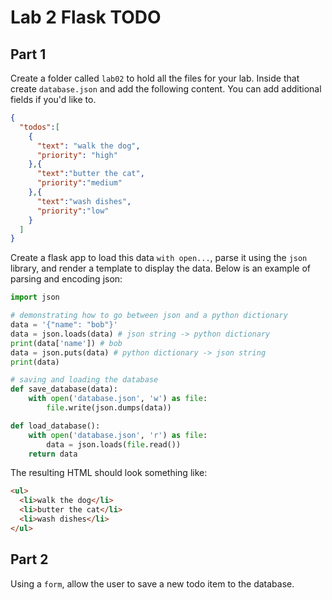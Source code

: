 

# Lab 2 Flask TODO


## Part 1

Create a folder called `lab02` to hold all the files for your lab. Inside that create `database.json` and add the following content. You can add additional fields if you'd like to.

```json
{
  "todos":[
    {
      "text": "walk the dog",
      "priority": "high"
    },{
      "text":"butter the cat",
      "priority":"medium"
    },{
      "text":"wash dishes",
      "priority":"low"
    }
  ]
}
```

Create a flask app to load this data `with open...`, parse it using the `json` library, and render a template to display the data. Below is an example of parsing and encoding json:

```python
import json

# demonstrating how to go between json and a python dictionary
data = '{"name": "bob"}'
data = json.loads(data) # json string -> python dictionary
print(data['name']) # bob
data = json.puts(data) # python dictionary -> json string
print(data)

# saving and loading the database
def save_database(data):
    with open('database.json', 'w') as file:
        file.write(json.dumps(data))

def load_database():
    with open('database.json', 'r') as file:
        data = json.loads(file.read())
    return data
```

The resulting HTML should look something like:

```html
<ul>
  <li>walk the dog</li>
  <li>butter the cat</li>
  <li>wash dishes</li>
</ul>
```

## Part 2


Using a `form`, allow the user to save a new todo item to the database.



